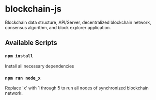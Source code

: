 # blockchain-js
Blockchain data structure, API/Server, decentralized blockchain network, consensus algorithm, and block explorer application.

## Available Scripts 

### `npm install`
Install all necessary dependencies

### `npm run node_x`
Replace 'x' with 1 through 5 to run all nodes of synchronized blockchain network.
